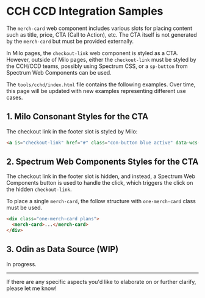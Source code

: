 # CCH CCD Integration Samples

The `merch-card` web component includes various slots for placing content such as title, price, CTA (Call to Action), etc. The CTA itself is not generated by the `merch-card` but must be provided externally. 

In Milo pages, the `checkout-link` web component is styled as a CTA. However, outside of Milo pages, either the `checkout-link` must be styled by the CCH/CCD teams, possibly using Spectrum CSS, or a `sp-button` from Spectrum Web Components can be used.

The `tools/cchd/index.html` file contains the following examples. Over time, this page will be updated with new examples representing different use cases.

## 1. Milo Consonant Styles for the CTA

The checkout link in the footer slot is styled by Milo:
```html
<a is="checkout-link" href="#" class="con-button blue active" data-wcs-osi="Mutn1LYoGojkrcMdCLO7LQlx1FyTHw27ETsfLv0h8DQ">Save now</a>
```

## 2. Spectrum Web Components Styles for the CTA

The checkout link in the footer slot is hidden, and instead, a Spectrum Web Components button is used to handle the click, which triggers the click on the hidden `checkout-link`.

To place a single `merch-card`, the follow structure with `one-merch-card` class must be used.

```html
<div class="one-merch-card plans">
  <merch-card>...</merch-card>
</div>
```
## 3. Odin as Data Source (WIP)

In progress.

---

If there are any specific aspects you'd like to elaborate on or further clarify, please let me know!
